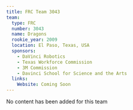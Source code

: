 ```yaml
---
title: FRC Team 3043
team:
  type: FRC
  number: 3043
  name: Dragons
  rookie_year: 2009
  location: El Paso, Texas, USA
  sponsors:
    - DaVinci Robotics
    - Texas Workforce Commission
    - 3M Commission
    - Davinci School for Science and the Arts
  links:
    Website: Coming Soon
---
```

No content has been added for this team